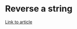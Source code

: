 # Reverse a string

[Link to article](http://www.growingwiththeweb.com/2013/06/algorithm-reverse-string.html)